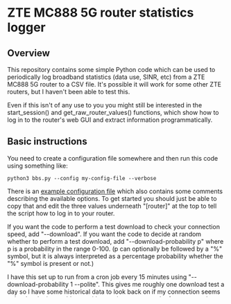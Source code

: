 # ZTE MC888 5G router statistics logger

## Overview

This repository contains some simple Python code which can be used to periodically log broadband statistics (data use, SINR, etc) from a ZTE MC888 5G router to a CSV file. It's possible it will work for some other ZTE routers, but I haven't been able to test this.

Even if this isn't of any use to you you might still be interested in the start_session() and get_raw_router_values() functions, which show how to log in to the router's web GUI and extract information programmatically.

## Basic instructions

You need to create a configuration file somewhere and then run this code using something like:

```
python3 bbs.py --config my-config-file --verbose
```

There is an [example configuration file](bbsrc.example) which also contains some comments describing the available options. To get started you should just be able to copy that and edit the three values underneath "[router]" at the top to tell the script how to log in to your router.

If you want the code to perform a test download to check your connection speed, add "--download". If you want the code to decide at random whether to perform a test download, add "--download-probability p" where p is a probability in the range 0-100. (p can optionally be followed by a "%" symbol, but it is always interpreted as a percentage probability whether the "%" symbol is present or not.)

I have this set up to run from a cron job every 15 minutes using "--download-probability 1 --polite". This gives me roughly one download test a day so I have some historical data to look back on if my connection seems to be developing problems, without using up too much of my own or the test sites' bandwidth. --polite tries to avoid kicking me out of the router's web GUI if I am using it myself in a browser.

## Possible problems

I have data use tracking enabled in the router's web GUI. If you don't have this turned on, things will probably work but it's possible attempting to retrieve these statistics will fail noisily. Including "monthly_tx_bytes,monthly_rx_bytes" in the suppress_columns entry in the config file will probably work around this.

## Adding more statistics

You can use the developer tools in a web browser to watch the network requests and responses made while you're logged in to the router's web GUI. Looking at the JSON responses should allow you to identify the internal name for the statistic you're interested in, and you can then add a corresponding entry in the statistics_list in the code.

## Credits and thanks

I wrote the original version of this from scratch, but subsequently discovered [zte.js](https://gist.github.com/tpoechtrager/766140c49a711a2177820ea42556de3c/) and looking over its code has been helpful in understanding how to interpret some of the router statistics.

